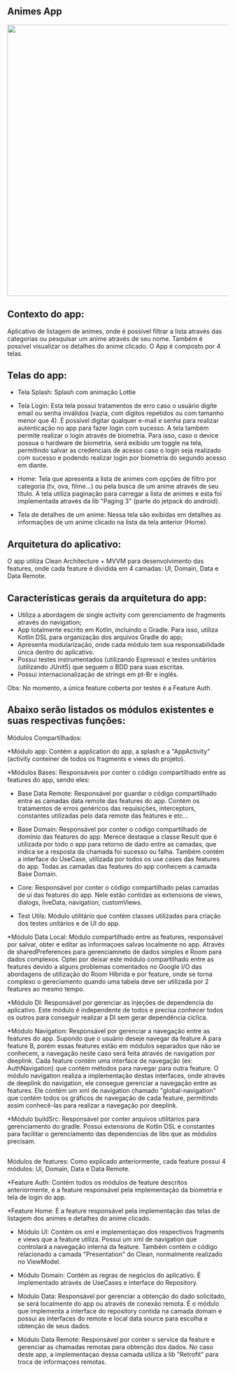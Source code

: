 ## Animes App

<img height="620x" src="gif/gif_app.gif">

## Contexto do app:

Aplicativo de listagem de animes, onde é possível filtrar a lista através das categorias ou pesquisar um anime através de seu nome. Também é possível visualizar os detalhes do anime clicado. O App é composto por 4 telas.

## Telas do app:

- Tela Splash: Splash com animação Lottie

- Tela Login: Esta tela possui tratamentos de erro caso o usuário digite email ou senha inválidos (vazia, com dígitos repetidos ou com tamanho menor que 4). É possível digitar qualquer e-mail e senha para realizar autenticação no app para fazer login com sucesso. A tela também permite realizar o login através de biometria. Para isso, caso o device possua o hardware de biometria, será exibido um toggle na tela, permitindo salvar as credenciais de acesso caso o login seja realizado com sucesso e podendo realizar login por biometria do segundo acesso em diante.

- Home: Tela que apresenta a lista de animes com opções de filtro por categoria (tv, ova, filme...) ou pela busca de um anime através de seu título. A tela utiliza paginação para carregar a lista de animes e esta foi implementada através da lib "Paging 3" (parte do jetpack do android).

- Tela de detalhes de um anime: Nessa tela são exibidas em detalhes as informações de um anime clicado na lista da tela anterior (Home).

## Arquitetura do aplicativo:

O app utiliza Clean Architecture + MVVM para desenvolvimento das features, onde cada feature é dividida em 4 camadas: UI, Domain, Data e Data Remote.

## Características gerais da arquitetura do app:

- Utiliza a abordagem de single activity com gerenciamento de fragments através do navigation;
- App totalmente escrito em Kotlin, incluindo o Gradle. Para isso, utiliza Kotlin DSL para organização dos arquivos Gradle do app;
- Apresenta modularização, onde cada módulo tem sua responsabilidade única dentro do aplicativo.
- Possui testes instrumentados (utilizando Espresso) e testes unitários (utilizando JUnit5) que seguem o BDD para suas escritas.
- Possui internacionalização de strings em pt-Br e inglês.

Obs: No momento, a única feature coberta por testes é a Feature Auth.

## Abaixo serão listados os módulos existentes e suas respectivas funções:

Módulos Compartilhados:

*Módulo app: Contém a application do app, a splash e a "AppActivity" (activity conteiner de todos os fragments e views do projeto).

*Módulos Bases: Responsáveis por conter o código compartilhado entre as features do app, sendo eles:

- Base Data Remote: Responsável por guardar o código compartilhado entre as camadas data remote das features do app. Contém os tratamentos de erros genéricos das requisições, interceptors, constantes utilizadas pelo data remote das features e etc...

- Base Domain: Responsável por conter o código compartilhado de domínio das features do app. Merece destaque a classe Result que é utilizada por todo o app para retorno de dado entre as camadas, que indica se a resposta da chamada foi sucesso ou falha. Também contém a interface do UseCase, utilizada por todos os use cases das features do app. Todas as camadas das features do app conhecem a camada Base Domain.
                  
- Core: Responsável por conter o código compartilhado pelas camadas de ui das features do app. Nele estão contidas as extensions de views, dialogs, liveData, navigation, customViews.
           
- Test Utils: Módulo utilitário que contém classes utilizadas para criação dos testes unitários e de UI do app.

*Módulo Data Local: Módulo compartilhado entre as features, responsável por salvar, obter e editar as informaçoes salvas localmente no app. Através de sharedPreferences para gerenciamneto de dados simples e Room para dados complexos. Optei por deixar este módulo compartilhado entre as features devido a alguns problemas comentados no Google I/O das abordagens de utilização do Room Híbrida e por feature, onde se torna complexo o gereciamento quando uma tabela deve ser utilizada por 2 features ao mesmo tempo.

*Módulo DI: Responsável por gerenciar as injeções de dependencia do aplicativo. Este módulo é independente de todos e precisa conhecer todos os outros para conseguir realizar a DI sem gerar dependência cíclica.

*Módulo Navigation: Responsável por gerenciar a navegação entre as features do app. Supondo que o usuário deseje navegar da feature A para feature B, porém essas features estão em módulos separados que não se conhecem, a navegação neste caso será feita através de navigation por deeplink. Cada feature contém uma interface de navegação (ex: AuthNavigation) que contém métodos para navegar para outra feature. O módulo navigation realiza a implementação destas interfaces, onde através de deeplink do navigation, ele consegue gerenciar a navegação entre as features. Ele contém um xml de navigation chamado "global-navigation" que contém todos os gráficos de navegação de cada feature, permitindo assim conhecê-las para realizar a navegação por deeplink.

*Módulo buildSrc: Responsável por conter arquivos utilitários para gerenciamento do gradle. Possui extensions de Kotlin DSL e constantes para facilitar o gerenciamento das dependencias de libs que as módulos precisam.

##

Módulos de features:
Como explicado anteriormente, cada feature possui 4 módulos: UI, Domain, Data e Data Remote.

*Feature Auth: Contém todos os módulos de feature descritos anteriormente, é a feature responsável pela implementação da biometria e tela de login do app.

*Feature Home: É a feature responsável pela implementação das telas de listagem dos animes e detalhes do anime clicado.

- Módulo UI: Contém os xml e implementaçao dos respectivos fragments e views que a feature utiliza. Possui um xml de navigation que controlará a navegação interna da feature. Também contém o código relacionado a camada "Presentation" do Clean, normalmente realizado no ViewModel.
                  
- Módulo Domain: Contém as regras de negócios do aplicativo. É implementado através de UseCases e interface do Repository.
       
- Módulo Data: Responsável por gerenciar a obtenção do dado solicitado, se será localmente do app ou através de conexão remota. É o módulo que implementa a interface do repository contida na camada domain e possui as interfaces do remote e local data source para escolha e obtenção de seus dados.
                    
- Módulo Data Remote: Responsável por conter o service da feature e gerenciar as chamadas remotas para obtenção dos dados. No caso deste app, a implementaçao dessa camada utiliza a lib "Retrofit" para troca de informaçoes remotas.

##